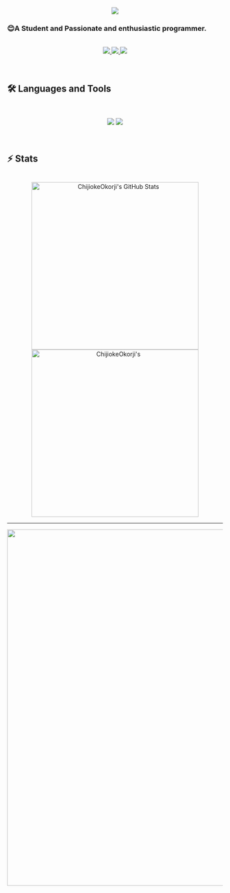 <h1 align="center">
    <img src="https://readme-typing-svg.herokuapp.com/?font=Inter&size=43&center=true&vCenter=true&width=650&height=70&color=4493F8&duration=6000&lines=Hi+There!+👋;+I'm+AmirHossein+QaemiZadeh!;" />
</h1>

### 😊A Student and Passionate and enthusiastic programmer.
<br>


<div align="center">
  <a href="mailto:amirhoseanqz@gmail.com">
    <img src="https://img.shields.io/badge/Gmail-333333?style=for-the-badge&logo=gmail&logoColor=orange" />
  </a>
  <a href="https://www.linkedin.com/in/amirhosseinqz/" target="_blank">
    <img src="https://img.shields.io/badge/LinkedIn-0077B5?style=for-the-badge&logo=linkedin&logoColor=white" target="_blank" />
  </a>
  <a href="https://t.me/AMhossainIR" target="_blank">
    <img src="https://img.shields.io/badge/Telegram-1e1f26?style=for-the-badge&logo=telegram&logoColor=blue" target="_blank" />
  </a>
</div>
<br>
<br>

## 🛠️ Languages and Tools

<br>

<p align="center">
  <img src="https://skillicons.dev/icons?i=cs,dotnet,postgres,mongodb" />
  <img src="https://skillicons.dev/icons?i=js,html,css,postman,docker,ubuntu" />
</p>
<br>

## ⚡️ Stats

<br>

<div align=center>
  <img width=390 src="https://github-readme-stats.vercel.app/api?username=chijiokeokorji&theme=transparent&count_private=true&show_icons=true&rank_icon=github&locale=en" alt="ChijiokeOkorji's GitHub Stats" />
  <img width=390 src="https://github-readme-streak-stats.herokuapp.com/?user=chijiokeokorji&theme=transparent&count_private=true&border_radius=10&locale=en" alt="ChijiokeOkorji's" />
<!--   <img width=325 src="https://github-readme-stats.vercel.app/api/top-langs?username=chijiokeokorji&theme=transparent&layout=donut&hide=css&langs_count=8&border_radius=10&show_icons=true&locale=en" alt="ChijiokeOkorji's Most Used Languages" /> -->
</div>

<hr>


<img width="830" src="https://github-readme-activity-graph.vercel.app/graph?username=AmirHosseinQZ&bg_color=21232a&color=a8eeff&line=61dafb&point=f0fcff&area=true&hide_border=false" />
<!-- visitor Counter
<div align="center"> 
  <p>Visitor count</p>
  <img src="https://profile-counter.glitch.me/{AmirHosseinQZ}/count.svg" alt="Visitor's Count" />
</div>
-->
<!--
**AmirHosseinQZ/AmirHosseinQZ** is a ✨ _special_ ✨ repository because its `README.md` (this file) appears on your GitHub profile.

Here are some ideas to get you started:

- 🔭 I’m currently working on ...
- 🌱 I’m currently learning ...
- 👯 I’m looking to collaborate on ...
- 🤔 I’m looking for help with ...
- 💬 Ask me about ...
- 📫 How to reach me: ...
- 😄 Pronouns: ...
- ⚡ Fun fact: ...
-->
